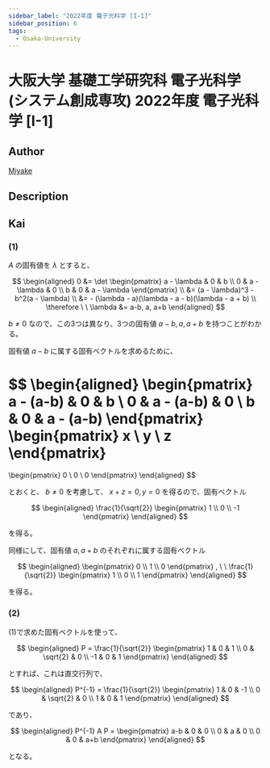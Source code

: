 ```yaml
---
sidebar_label: "2022年度 電子光科学 [I-1]"
sidebar_position: 6
tags:
  - Osaka-University
---
```

# 大阪大学 基礎工学研究科 電子光科学 (システム創成専攻) 2022年度 電子光科学 \[I-1\]

## **Author**
[Miyake](https://miyake.github.io/exams/index.html)

## **Description**

## **Kai**
### (1)
$A$ の固有値を $\lambda$ とすると、

$$
  \begin{aligned}
  0
  &= \det \begin{pmatrix}
  a - \lambda & 0 & b \\ 0 & a - \lambda & 0 \\ b & 0 & a - \lambda
  \end{pmatrix}
  \\
  &= (a - \lambda)^3 - b^2(a - \lambda)
  \\
  &= - (\lambda - a)(\lambda - a - b)(\lambda - a + b)
  \\
  \therefore \ \ 
  \lambda &= a-b, a, a+b
  \end{aligned}
$$

$b \ne 0$ なので、この3つは異なり、3つの固有値 $a-b,a,a+b$ を持つことがわかる。

固有値 $a-b$ に属する固有ベクトルを求めるために、

$$
  \begin{aligned}
  \begin{pmatrix}
  a - (a-b) & 0 & b \\ 0 & a - (a-b) & 0 \\ b & 0 & a - (a-b)
  \end{pmatrix}
  \begin{pmatrix} x \\ y \\ z \end{pmatrix}
  =
  \begin{pmatrix} 0 \\ 0 \\ 0 \end{pmatrix}
  \end{aligned}
$$

とおくと、 $b \ne 0$ を考慮して、 $x+z=0, y=0$ を得るので、固有ベクトル

$$
  \begin{aligned}
  \frac{1}{\sqrt{2}} \begin{pmatrix} 1 \\ 0 \\ -1 \end{pmatrix}
  \end{aligned}
$$

を得る。

同様にして、固有値 $a, a+b$ のそれぞれに属する固有ベクトル

$$
  \begin{aligned}
  \begin{pmatrix} 0 \\ 1 \\ 0 \end{pmatrix}
  , \ \ 
  \frac{1}{\sqrt{2}} \begin{pmatrix} 1 \\ 0 \\ 1 \end{pmatrix}
  \end{aligned}
$$

を得る。

### (2)
(1)で求めた固有ベクトルを使って、

$$
  \begin{aligned}
  P = \frac{1}{\sqrt{2}} \begin{pmatrix} 1 & 0 & 1 \\ 0 & \sqrt{2} & 0 \\ -1 & 0 & 1 \end{pmatrix}
  \end{aligned}
$$

とすれば、これは直交行列で、

$$
  \begin{aligned}
  P^{-1} = \frac{1}{\sqrt{2}} \begin{pmatrix} 1 & 0 & -1 \\ 0 & \sqrt{2} & 0 \\ 1 & 0 & 1 \end{pmatrix}
  \end{aligned}
$$

であり、

$$
  \begin{aligned}
  P^{-1} A P = \begin{pmatrix} a-b & 0 & 0 \\ 0 & a & 0 \\ 0 & 0 & a+b \end{pmatrix}
  \end{aligned}
$$

となる。